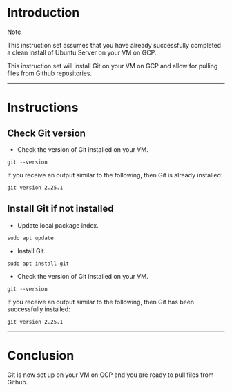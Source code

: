 # Introduction
> [!NOTE]
> This instruction set assumes that you have already successfully completed a clean install of Ubuntu Server on your VM on GCP.

This instruction set will install Git on your VM on GCP and allow for pulling files from Github repositories.

-----
# Instructions
## Check Git version
* Check the version of Git installed on your VM.
```
git --version
```
If you receive an output similar to the following, then Git is already installed:
```
git version 2.25.1
```
## Install Git if not installed
* Update local package index.
```
sudo apt update
```
* Install Git.
```
sudo apt install git
```
* Check the version of Git installed on your VM.
```
git --version
```
If you receive an output similar to the following, then Git has been successfully installed:
```
git version 2.25.1
```
-----
# Conclusion
Git is now set up on your VM on GCP and you are ready to pull files from Github.
